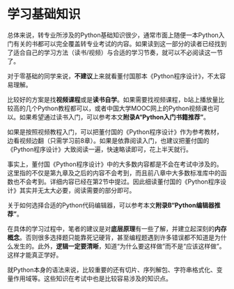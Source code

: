# 学习基础知识

总体来说，转专业所涉及的Python基础知识很少，通常市面上随便一本Python入门有关的书都可以完全覆盖转专业考试的内容。如果读到这一部分的读者已经找到了适合自己的学习方法（读书/视频）与合适的学习节奏，就可以不必阅读这一节了。

对于零基础的同学来说，**不建议**上来就看董付国那本《Python程序设计》，不太容易理解。

比较好的方案是找**视频课程**或是**读书自学**。如果需要找视频课程，b站上播放量比较高的几个Python教程都可以，或者中国大学MOOC网上的Python视频课也可以。如果希望通过读书入门，可以参考本文**附录A“Python入门书籍推荐”**。

如果是按照视频教程入门，可以把董付国的《Python程序设计》作为参考教材，边看视频边翻（只需学习前8章）。如果是依靠阅读入门，也建议把董付国的《Python程序设计》大致阅读一遍，快速略读即可，花上半天就行。

事实上，董付国《Python程序设计》中的大多数内容都是不会在考试中涉及的。这里指的不仅是第九章及之后的内容不会考到，而且前八章中大多数标准库中的函数也不会考到。详细内容已经在第2节中提过。因此细读董付国的《Python程序设计》其实并无太大必要，阅读需要的部分即可。

关于如何选择合适的Python代码编辑器，可以参考本文**附录B“Python编辑器推荐”**。

在具体的学习过程中，笔者的建议是对**底层原理**有一些了解，并建立起深刻的**内存概念**。否则很多选择题只能靠死记硬背，甚至编程题遇到许多错误都不知道是为什么发生的。此外，**逻辑一定要清晰**，知道“为什么要这样做”而不是“应该这样做”。这样才能真正学好。

就Python本身的语法来说，比较重要的还有切片、序列解包、字符串格式化、变量作用域等。这些知识在考试中也是比较容易涉及的知识点。
